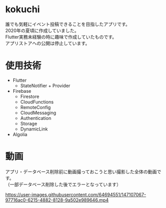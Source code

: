 # kokuchi
誰でも気軽にイベント投稿できることを目指したアプリです。  
2020年の夏頃に作成していました。  
Flutter実務未経験の時に趣味で作成していたものです。  
アプリストアへの公開は停止しています。  

# 使用技術
- Flutter
  - StateNotifier + Provider
- Firebase
  - Firestore
  - CloudFunctions
  - RemoteConfig
  - CloudMessaging
  - Authentication
  - Storage
  - DynamicLink
- Algolia

# 動画
アプリ・データベース削除前に動画撮っておこうと思い撮影した全体の動画です。  
（一部データベース削除した後でエラーとなっています）  

https://user-images.githubusercontent.com/64694551/147107067-97716ac0-6215-4882-8128-9a502e989646.mp4

